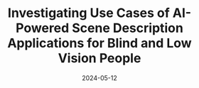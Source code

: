 ---
title: Investigating Use Cases of AI-Powered Scene Description Applications for Blind and Low Vision People
image: "https://rgonzalezp.github.io/src/assets/img/eyevisor/eyevisorhighlight.png"
date:  2024-05-12
conference: "CHI'24"
short_desc: "AI has immense potential to support Blind and Low Vision people access visual information. In fact, SeeingAI and similar applications have been around for almost a decade generating visual descriptions on the fly. Anecdotally, these apps had a huge impact on the independence of Blind and Low Vision people. But... is this truly the case? In this paper we present a thorough analysis of hundreds of user interactions with a scene description application to explain: \n Why do Blind and Low Vision people use applications like SeeingAI? \n How useful are they? "
link_paper: "https://dl.acm.org/doi/10.1145/3613904.3642211"
---